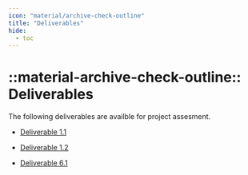 ```yaml
---
icon: "material/archive-check-outline"
title: "Deliverables"
hide:
  - toc
---
```

# ::material-archive-check-outline:: Deliverables

The following deliverables are availble for project assesment.

- [Deliverable 1.1](./assets/SPARQL_ML_Deliverable_D1_1.pdf)

- [Deliverable 1.2](./assets/SPARQL_ML_Deliverable_D1_2.pdf)

- [Deliverable 6.1](./assets/SPARQL_ML_Deliverable_D6_1.pdf)